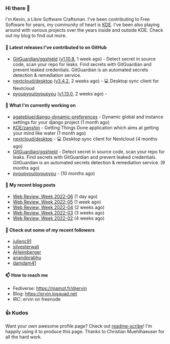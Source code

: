 ### Hi there 👋

I'm Kevin, a Libre Software Craftsman. I've been contributing to Free Software for years,
my community of heart is [KDE](https://kde.org). I've been also playing around with various
projects over the years inside and outside KDE. Check out my blog to find out more.

#### 🔭 Latest releases I've contributed to on GitHub

- [GitGuardian/ggshield](https://github.com/GitGuardian/ggshield) ([v1.10.8](https://github.com/GitGuardian/ggshield/releases/tag/v1.10.8), 1 week ago) - Detect secret in source code, scan your repo for leaks. Find secrets with GitGuardian and prevent leaked credentials. GitGuardian is an automated secrets detection &amp; remediation service.
- [nextcloud/desktop](https://github.com/nextcloud/desktop) ([v3.4.2](https://github.com/nextcloud/desktop/releases/tag/v3.4.2), 2 weeks ago) - 💻 Desktop sync client for Nextcloud
- [pyoupyou/pyoupyou](https://github.com/pyoupyou/pyoupyou) ([v1.13.0](https://github.com/pyoupyou/pyoupyou/releases/tag/v1.13.0), 2 weeks ago) - 

#### 🌱 What I'm currently working on

- [agateblue/django-dynamic-preferences](https://github.com/agateblue/django-dynamic-preferences) - Dynamic global and instance settings for your django project (1 month ago)
- [KDE/zanshin](https://github.com/KDE/zanshin) - Getting Things Done application which aims at getting your mind like water (1 month ago)
- [nextcloud/desktop](https://github.com/nextcloud/desktop) - 💻 Desktop sync client for Nextcloud (4 months ago)
- [GitGuardian/ggshield](https://github.com/GitGuardian/ggshield) - Detect secret in source code, scan your repo for leaks. Find secrets with GitGuardian and prevent leaked credentials. GitGuardian is an automated secrets detection &amp; remediation service. (9 months ago)
- [pyoupyou/pyoupyou](https://github.com/pyoupyou/pyoupyou) -  (10 months ago)

#### 📜 My recent blog posts

- [Web Review, Week 2022-06](https://ervin.ipsquad.net/blog/2022/02/11/web-review-week-2022-06/) (1 day ago)
- [Web Review, Week 2022-05](https://ervin.ipsquad.net/blog/2022/02/04/web-review-week-2022-05/) (1 week ago)
- [Web Review, Week 2022-04](https://ervin.ipsquad.net/blog/2022/01/28/web-review-week-2022-04/) (2 weeks ago)
- [Web Review, Week 2022-03](https://ervin.ipsquad.net/blog/2022/01/21/web-review-week-2022-03/) (3 weeks ago)
- [Web Review, Week 2022-02](https://ervin.ipsquad.net/blog/2022/01/14/web-review-week-2022-02/) (4 weeks ago)

#### 👯 Check out some of my recent followers

- [julienc91](https://github.com/julienc91)
- [silvesterwali](https://github.com/silvesterwali)
- [AHeimberger](https://github.com/AHeimberger)
- [anandprabhu](https://github.com/anandprabhu)
- [damdam41](https://github.com/damdam41)

#### 📫 How to reach me

- Fediverse: https://mamot.fr/@ervin
- Blog: https://ervin.ipsquad.net
- IRC: ervin on freenode

### 👍 Kudos

Want your own awesome profile page? Check out [readme-scribe](https://github.com/muesli/readme-scribe)!
I'm happily using it to produce this page. Thanks to Christian Muehlhaeuser for all the hard work.

